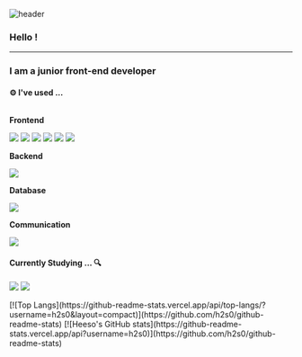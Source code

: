 ![header](https://capsule-render.vercel.app/api?type=waving&color=gradient&height=150&section=header&text=heeso&fontSize=50)

### Hello !
---

### I am a junior front-end developer

#### ⚙ I've used ...

<div style="display:flex; flex-direction:column; align-items:flex-start;">
    <p><strong>Frontend</strong></p>
        <div>
            <img src="https://img.shields.io/badge/html5-E34F26?style=for-the-badge&logo=html5&logoColor=white">
            <img src="https://img.shields.io/badge/css-1572B6?style=for-the-badge&logo=css3&logoColor=white">
            <img src="https://img.shields.io/badge/javascript-F7DF1E?style=for-the-badge&logo=javascript&logoColor=black">
            <img src="https://img.shields.io/badge/Sass-CC6699?style=for-the-badge&logo=Sass&logoColor=white">
            <img src="https://img.shields.io/badge/Tailwind-38B2AC?style=for-the-badge&logo=tailwind-css&logoColor=white">
            <img src="https://img.shields.io/badge/react-61DAFB?style=for-the-badge&logo=react&logoColor=black">
        </div>
    <p><strong>Backend</strong></p>
        <div>
            <img src="https://img.shields.io/badge/Node.js-43853D?style=for-the-badge&logo=node.js&logoColor=white">
        </div> 
    <p><strong>Database</strong></p>
        <div>
            <img src="https://img.shields.io/badge/pocketbase-FFCA28?style=for-the-badge&logo=pocketbase&logoColor=white">
        </div>
    <p><strong>Communication</strong></p>
        <div>
            <img src="https://img.shields.io/badge/Figma-F24E1E?style=for-the-badge&logo=figma&logoColor=white">
        </div>
</div>

#### Currently Studying ... 🔍

<img src = "https://img.shields.io/badge/TypeScript-007ACC?style=for-the-badge&logo=typescript&logoColor=white"> <img src = "	https://img.shields.io/badge/Vue.js-35495E?style=for-the-badge&logo=vue.js&logoColor=4FC08D">

<div style = "display:flex;">
    [![Top Langs](https://github-readme-stats.vercel.app/api/top-langs/?username=h2s0&layout=compact)](https://github.com/h2s0/github-readme-stats)
    [![Heeso's GitHub stats](https://github-readme-stats.vercel.app/api?username=h2s0)](https://github.com/h2s0/github-readme-stats)
</div>
